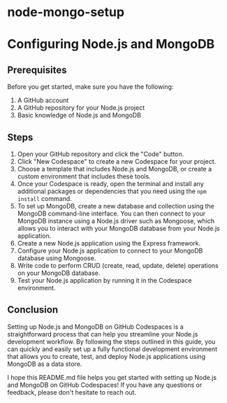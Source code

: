 # node-mongo-setup
# Configuring Node.js and MongoDB

## Prerequisites

Before you get started, make sure you have the following:

1. A GitHub account
2. A GitHub repository for your Node.js project
3. Basic knowledge of Node.js and MongoDB

## Steps

1. Open your GitHub repository and click the "Code" button.
2. Click "New Codespace" to create a new Codespace for your project.
3. Choose a template that includes Node.js and MongoDB, or create a custom environment that includes these tools.
4. Once your Codespace is ready, open the terminal and install any additional packages or dependencies that you need using the `npm install` command.
5. To set up MongoDB, create a new database and collection using the MongoDB command-line interface. You can then connect to your MongoDB instance using a Node.js driver such as Mongoose, which allows you to interact with your MongoDB database from your Node.js application.
6. Create a new Node.js application using the Express framework.
7. Configure your Node.js application to connect to your MongoDB database using Mongoose.
8. Write code to perform CRUD (create, read, update, delete) operations on your MongoDB database.
9. Test your Node.js application by running it in the Codespace environment.

## Conclusion

Setting up Node.js and MongoDB on GitHub Codespaces is a straightforward process that can help you streamline your Node.js development workflow. By following the steps outlined in this guide, you can quickly and easily set up a fully functional development environment that allows you to create, test, and deploy Node.js applications using MongoDB as a data store.

I hope this README.md file helps you get started with setting up Node.js and MongoDB on GitHub Codespaces! If you have any questions or feedback, please don't hesitate to reach out.


